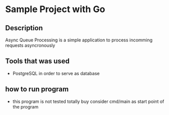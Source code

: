 # Sample Project with Go

## Description
Async Queue Processing is a simple application to process incomming requests asyncronously


## Tools that was used

 - PostgreSQL in order to serve as database


## how to run program
 * this program is not tested totally buy consider cmd/main as start point of the program



